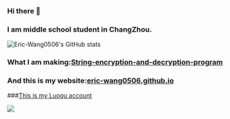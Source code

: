 ### Hi there 👋

### I am  middle school student in ChangZhou.

![Eric-Wang0506's GitHub stats](https://github-readme-stats.vercel.app/api?username=Eric-Wang0506&show_icons=true&theme=radical)

### What I am making:[String-encryption-and-decryption-program](https://github.com/Eric-Wang0506/String-encryption-and-decryption-program)


### And this is my website:[eric-wang0506.github.io](eric-wang0506.github.io)

###[This is my Luogu account](https://www.luogu.com.cn/user/408086)


![](https://luogu.vercel.app/api?id=408086)
